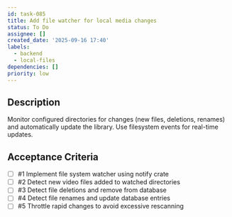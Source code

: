 ```yaml
---
id: task-085
title: Add file watcher for local media changes
status: To Do
assignee: []
created_date: '2025-09-16 17:40'
labels:
  - backend
  - local-files
dependencies: []
priority: low
---
```


## Description

Monitor configured directories for changes (new files, deletions, renames) and automatically update the library. Use filesystem events for real-time updates.

## Acceptance Criteria
<!-- AC:BEGIN -->
- [ ] #1 Implement file system watcher using notify crate
- [ ] #2 Detect new video files added to watched directories
- [ ] #3 Detect file deletions and remove from database
- [ ] #4 Detect file renames and update database entries
- [ ] #5 Throttle rapid changes to avoid excessive rescanning
<!-- AC:END -->
